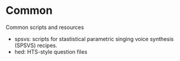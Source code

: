 # Common

Common scripts and resources

- spsvs: scripts for stastistical parametric singing voice synthesis (SPSVS) recipes.
- hed: HTS-style question files
